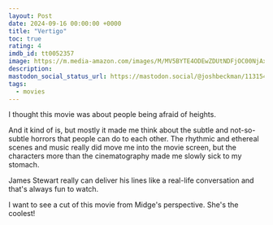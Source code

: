 ```yaml
---
layout: Post
date: 2024-09-16 00:00:00 +0000
title: "Vertigo"
toc: true
rating: 4
imdb_id: tt0052357
image: https://m.media-amazon.com/images/M/MV5BYTE4ODEwZDUtNDFjOC00NjAxLWEzYTQtYTI1NGVmZmFlNjdiL2ltYWdlL2ltYWdlXkEyXkFqcGdeQXVyNjc1NTYyMjg@._V1_SX300.jpg
description: 
mastodon_social_status_url: https://mastodon.social/@joshbeckman/113154153935132515
tags: 
  - movies
---
```




I thought this movie was about people being afraid of heights.

And it kind of is, but mostly it made me think about the subtle and not-so-subtle horrors that people can do to each other. The rhythmic and ethereal scenes and music really did move me into the movie screen, but the characters more than the cinematography made me slowly sick to my stomach.

James Stewart really can deliver his lines like a real-life conversation and that's always fun to watch.

I want to see a cut of this movie from Midge's perspective. She's the coolest!
